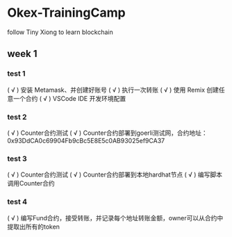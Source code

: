 # Okex-TrainingCamp
follow Tiny Xiong to learn blockchain

## week 1
### test 1
( √ ) 安装 Metamask、并创建好账号
( √ ) 执⾏⼀次转账
( √ ) 使⽤ Remix 创建任意⼀个合约
( √ ) VSCode IDE 开发环境配置
### test 2
( √ ) Counter合约测试
( √ ) Counter合约部署到goerli测试网，合约地址：0x93DdCA0c69904Fb9cBc5E8E5c0AB93025ef9CA37

### test 3
( √ ) Counter合约测试
( √ ) Counter合约部署到本地hardhat节点
( √ ) 编写脚本调用Counter合约

### test 4 
( √ ) 编写Fund合约，接受转账，并记录每个地址转账⾦额，owner可以从合约中提取出所有的token